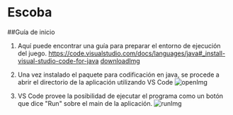 # Escoba

##Guía de inicio 
1) Aquí puede encontrar una guía para preparar el entorno de ejecución del juego.
https://code.visualstudio.com/docs/languages/java#_install-visual-studio-code-for-java
[downloadImg](img/download.png)

2) Una vez instalado el paquete para codificación en java, se procede a abrir el directorio de la aplicación utilizando VS Code
![openImg](img/Make.png)

3)  VS Code provee la posibilidad de ejecutar el programa como un botón que dice "Run" sobre el main de la aplicación.
![runImg](img/Make.png)





